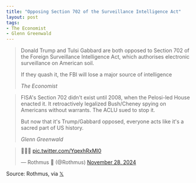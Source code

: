 ```yaml
---
title: "Opposing Section 702 of the Surveillance Intelligence Act"
layout: post
tags:
- The Economist
- Glenn Greenwald
---
```


> Donald Trump and Tulsi Gabbard are both opposed to Section 702 of the Foreign Surveillance Intelligence Act, which authorises electronic surveillance on American soil. 
>
> If they quash it, the FBI will lose a major source of intelligence
>
> <cite>The Economist</cite>

> FISA's Section 702 didn't exist until 2008, when the Pelosi-led House enacted it. It retroactively legalized Bush/Cheney spying on Americans without warrants. The ACLU sued to stop it. 
>
> But now that it's Trump/Gabbard opposed, everyone acts like it's a sacred part of US history.
>
> <cite>Glenn Greenwald</cite>

<blockquote class="twitter-tweet"><p lang="qme" dir="ltr">💯💯💯 <a href="https://t.co/YqexhRxMI0">pic.twitter.com/YqexhRxMI0</a></p>&mdash; Rothmus 🏴 (@Rothmus) <a href="https://twitter.com/Rothmus/status/1862179827299545374?ref_src=twsrc%5Etfw">November 28, 2024</a></blockquote> <script async src="https://platform.twitter.com/widgets.js" charset="utf-8"></script>

Source: Rothmus, via [𝕏](https://x.com)
